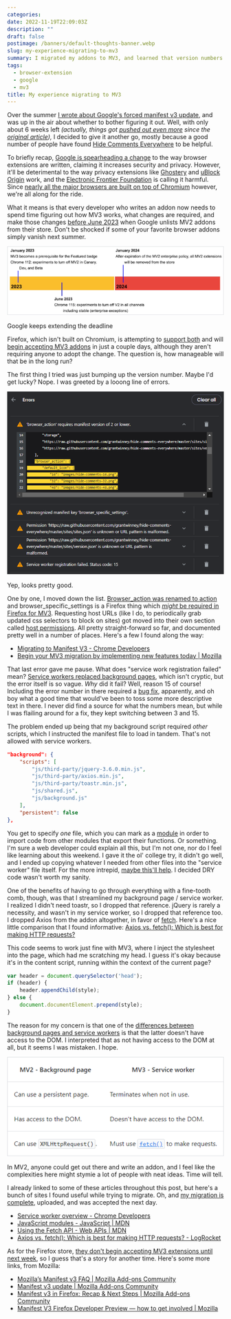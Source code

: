 ```yaml
---
categories:
date: 2022-11-19T22:09:03Z
description: ""
draft: false
postimage: /banners/default-thoughts-banner.webp
slug: my-experience-migrating-to-mv3
summary: I migrated my addons to MV3, and learned that version numbers increase, DRY is overrated, and 3 and 15 are probably important but I have no idea why. What I didn't learn is how MV3 made my addon better.
tags:
  - browser-extension
  - google
  - mv3
title: My experience migrating to MV3
---
```

Over the summer [I wrote about Google's forced manifest v3 update](https://grantwinney.com/what-is-manifest-v3-and-why-is-google-pestering-me), and was up in the air about whether to bother figuring it out. Well, with only about 6 weeks left _(actually, things got_ [_pushed out even more_](https://developer.chrome.com/docs/extensions/mv3/mv2-sunset/) _since the_ [_original article_](https://web.archive.org/web/20210923221800/https://developer.chrome.com/docs/extensions/mv3/mv2-sunset/)_),_ I decided to give it another go, mostly because a good number of people have found [Hide Comments Everywhere](https://grantwinney.com/hide-comments-everywhere/) to be helpful.

To briefly recap, [Google is spearheading a change](https://developer.chrome.com/docs/extensions/mv3/intro/platform-vision/) to the way browser extensions are written, claiming it increases security and privacy. However, it'll be deterimental to the way privacy extensions like [Ghostery](https://www.ghostery.com/blog/manifest-v3-the-ghostery-perspective) and [uBlock Origin](https://bugs.chromium.org/p/chromium/issues/detail?id=896897&desc=2#c23) work, and the [Electronic Frontier Foundation](https://www.eff.org/deeplinks/2021/12/chrome-users-beware-manifest-v3-deceitful-and-threatening) is calling it harmful. Since [nearly all the major browsers are built on top of Chromium](https://en.wikipedia.org/wiki/Chromium_\(web_browser\)#Active) however, we're all along for the ride.

What it means is that every developer who writes an addon now needs to spend time figuring out how MV3 works, what changes are required, and make those changes [before June 2023](https://developer.chrome.com/docs/extensions/mv3/mv2-sunset/) when Google unlists MV2 addons from their store. Don't be shocked if some of your favorite browser addons simply vanish next summer.

![](image.png)

Google keeps extending the deadline

Firefox, which isn't built on Chromium, is attempting to [support both](https://blog.mozilla.org/addons/2022/05/18/manifest-v3-in-firefox-recap-next-steps/) and will [begin accepting MV3 addons](https://blog.mozilla.org/addons/2022/11/17/manifest-v3-signing-available-november-21-on-firefox-nightly/) in just a couple days, although they aren't requiring anyone to adopt the change. The question is, how manageable will that be in the long run?

The first thing I tried was just bumping up the version number. Maybe I'd get lucky? Nope. I was greeted by a looong line of errors.

![](image-1.png)

Yep, looks pretty good.

One by one, I moved down the list. [Browser_action was renamed to action](https://developer.chrome.com/docs/extensions/mv3/mv3-migration/#action-api-unification) and browser_specific_settings is a Firefox thing which [_might_ be required in Firefox for MV3](https://extensionworkshop.com/documentation/develop/extensions-and-the-add-on-id/#when-do-you-need-an-add-on-id). Requesting host URLs (like I do, to periodically grab updated css selectors to block on sites) got moved into their own section called [host permissions](https://developer.chrome.com/docs/extensions/mv3/mv3-migration/#host-permissions). All pretty straight-forward so far, and documented pretty well in a number of places. Here's a few I found along the way:

- [Migrating to Manifest V3 - Chrome Developers](https://developer.chrome.com/docs/extensions/mv3/mv3-migration/#man-sw)
- [Begin your MV3 migration by implementing new features today | Mozilla](https://blog.mozilla.org/addons/2022/10/31/begin-your-mv3-migration-by-implementing-new-features-today/)

That last error gave me pause. What does "service work registration failed" mean? [Service workers replaced background pages](https://developer.chrome.com/docs/extensions/mv3/mv3-migration/#man-sw), which isn't cryptic, but the error itself is so vague. _Why_ did it fail? Well, reason 15 of course! Including the error number in there required a [bug fix](https://chromium-review.googlesource.com/c/chromium/src/+/3805456), apparently, and oh boy what a good time that would've been to toss some more descriptive text in there. I never did find a source for what the numbers mean, but while I was flailing around for a fix, they kept switching between 3 and 15.

The problem ended up being that my background script required _other_ scripts, which I instructed the manifest file to load in tandem. That's not allowed with service workers.

```json
"background": {
    "scripts": [
        "js/third-party/jquery-3.6.0.min.js",
        "js/third-party/axios.min.js",
        "js/third-party/toastr.min.js",
        "js/shared.js",
        "js/background.js"
    ],
    "persistent": false
},
```

You get to specify _one_ file, which you can mark as a [module](https://web.dev/es-modules-in-sw/#static-imports-only) in order to import code from other modules that export their functions. Or something. I'm sure a web developer could explain all this, but I'm not one, nor do I feel like learning about this weekend. I gave it the ol' college try, it didn't go well, and I ended up copying whatever I needed from other files into the "service worker" file itself. For the more intrepid, [maybe this'll help](https://developer.mozilla.org/en-US/docs/Web/JavaScript/Guide/Modules). I decided DRY code wasn't worth my sanity.

One of the benefits of having to go through everything with a fine-tooth comb, though, was that I streamlined my background page / service worker. I realized I didn't need toastr, so I dropped that reference. jQuery is rarely a necessity, and wasn't in my service worker, so I dropped that reference too. I dropped Axios from the addon altogether, in favor of [fetch](https://developer.mozilla.org/en-US/docs/Web/API/Fetch_API/Using_Fetch). Here's a nice little comparison that I found informative: [Axios vs. fetch(): Which is best for making HTTP requests?](https://blog.logrocket.com/axios-vs-fetch-best-http-requests/)

This code seems to work just fine with MV3, where I inject the stylesheet into the page, which had me scratching my head. I guess it's okay because it's in the content script, running within the context of the current page?

```js
var header = document.querySelector('head');
if (header) {
    header.appendChild(style);
} else {
    document.documentElement.prepend(style);
}
```

The reason for my concern is that one of the [differences between background pages and service workers](https://developer.chrome.com/docs/extensions/mv3/mv3-migration/#background-service-workers) is that the latter doesn't have access to the DOM. I interpreted that as not having access to the DOM at all, but it seems I was mistaken. I hope.

![](content/posts/my-experience-migrating-to-mv3/image-6.png)

In MV2, anyone could get out there and write an addon, and I feel like the complexities here might stymie a lot of people with neat ideas. Time will tell.

I already linked to some of these articles throughout this post, but here's a bunch of sites I found useful while trying to migrate. Oh, and [my migration is complete](https://github.com/grantwinney/hide-comments-everywhere/pull/137), uploaded, and was accepted the next day.

- [Service worker overview - Chrome Developers](https://developer.chrome.com/docs/workbox/service-worker-overview/)
- [JavaScript modules - JavaScript | MDN](https://developer.mozilla.org/en-US/docs/Web/JavaScript/Guide/Modules)
- [Using the Fetch API - Web APIs | MDN](https://developer.mozilla.org/en-US/docs/Web/API/Fetch_API/Using_Fetch)
- [Axios vs. fetch(): Which is best for making HTTP requests? - LogRocket](https://blog.logrocket.com/axios-vs-fetch-best-http-requests/)

As for the Firefox store, [they don't begin accepting MV3 extensions until next week](https://blog.mozilla.org/addons/2022/11/17/manifest-v3-signing-available-november-21-on-firefox-nightly/), so I guess that's a story for another time. Here's some more links, from Mozilla:

- [Mozilla’s Manifest v3 FAQ | Mozilla Add-ons Community](https://blog.mozilla.org/addons/2019/09/03/mozillas-manifest-v3-faq/)
- [Manifest v3 update | Mozilla Add-ons Community](https://blog.mozilla.org/addons/2021/05/27/manifest-v3-update/)
- [Manifest v3 in Firefox: Recap & Next Steps | Mozilla Add-ons Community](https://blog.mozilla.org/addons/2022/05/18/manifest-v3-in-firefox-recap-next-steps/)
- [Manifest V3 Firefox Developer Preview — how to get involved | Mozilla](https://blog.mozilla.org/addons/2022/06/08/manifest-v3-firefox-developer-preview-how-to-get-involved/)
